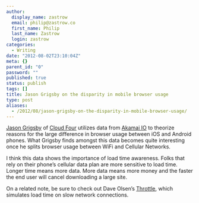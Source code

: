 ```yaml
---
author:
  display_name: zastrow
  email: philip@zastrow.co
  first_name: Philip
  last_name: Zastrow
  login: zastrow
categories:
  - Writing
date: "2012-08-02T23:10:04Z"
meta: {}
parent_id: "0"
password: ""
published: true
status: publish
tags: []
title: Jason Grigsby on the disparity in mobile browser usage
type: post
aliases:
  - /2012/08/jason-grigsby-on-the-disparity-in-mobile-browser-usage/
---
```

<p><a href="http://www.twitter.com/grigs">Jason Grigsby</a> of <a href="http://www.cloudfour.com">Cloud Four</a> utilizes data from <a href="http://www.akamai.com">Akamai IO</a> to theorize reasons for the large difference in browser usage between iOS and Android phones. What Grigsby finds amongst this data becomes quite interesting once he splits browser usage between WiFi and Cellular Networks.</p>
<p>I think this data shows the importance of load time awareness. Folks that rely on their phone’s cellular data plan are more sensitive to load time. Longer time means more data. More data means more money and the faster the end user will cancel downloading a large site.</p>
<p>On a related note, be sure to check out Dave Olsen’s <a href="http://www.dmolsen.com/mobile-in-higher-ed/2012/07/10/introducing-throttle/">Throttle</a>, which simulates load time on slow network connections.</p>
